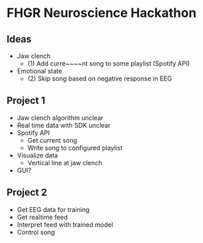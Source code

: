 # FHGR Neuroscience Hackathon

## Ideas
- Jaw clench
  - (1) Add curre~~~~nt song to some playlist (Spotify API)
- Emotional state
  - (2) Skip song based on negative response in EEG

## Project 1
- Jaw clench algorithm unclear
- Real time data with SDK unclear
- Spotify API
  - Get current song
  - Write song to configured playlist
- Visualize data
  - Vertical line at jaw clench
- GUI?

## Project 2
- Get EEG data for training
- Get realtime feed
- Interpret feed with trained model
- Control song